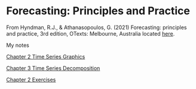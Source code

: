# Forecasting: Principles and Practice

From Hyndman, R.J., & Athanasopoulos, G. (2021) Forecasting: principles and practice, 3rd edition, OTexts: Melbourne, Australia located [here](https://otexts.com/fpp3/index.html).

My notes

[Chapter 2 Time Series Graphics](docs/Chapter2.md)

[Chapter 3 Time Series Decomposition](docs/Chapter3.md)

[Chapter 2 Exercises](exercises/Ch2Exercises.md)